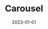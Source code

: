 ---
title: Carousel
tags:
- patterns
token: 'carousel'
date: 2023-01-01
generator: true
examples: true
---